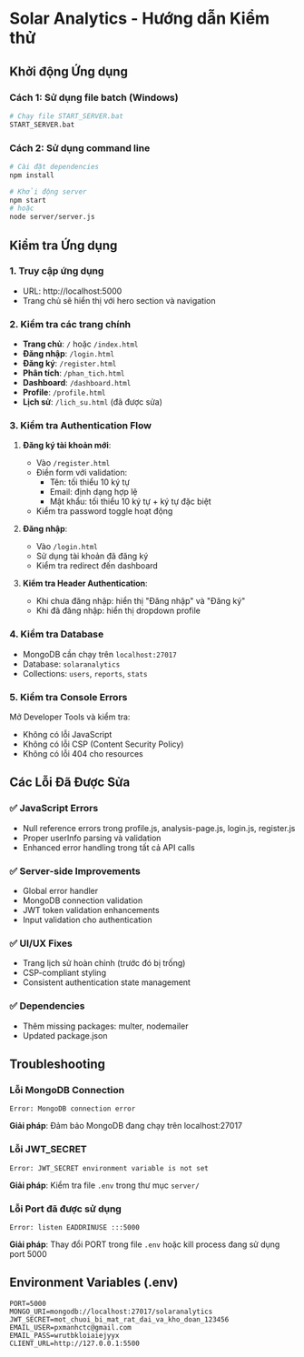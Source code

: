# Solar Analytics - Hướng dẫn Kiểm thử

## Khởi động Ứng dụng

### Cách 1: Sử dụng file batch (Windows)
```bash
# Chạy file START_SERVER.bat
START_SERVER.bat
```

### Cách 2: Sử dụng command line
```bash
# Cài đặt dependencies
npm install

# Khởi động server
npm start
# hoặc
node server/server.js
```

## Kiểm tra Ứng dụng

### 1. Truy cập ứng dụng
- URL: http://localhost:5000
- Trang chủ sẽ hiển thị với hero section và navigation

### 2. Kiểm tra các trang chính
- **Trang chủ**: `/` hoặc `/index.html`
- **Đăng nhập**: `/login.html`
- **Đăng ký**: `/register.html`
- **Phân tích**: `/phan_tich.html`
- **Dashboard**: `/dashboard.html`
- **Profile**: `/profile.html`
- **Lịch sử**: `/lich_su.html` (đã được sửa)

### 3. Kiểm tra Authentication Flow
1. **Đăng ký tài khoản mới**:
   - Vào `/register.html`
   - Điền form với validation:
     - Tên: tối thiểu 10 ký tự
     - Email: định dạng hợp lệ
     - Mật khẩu: tối thiểu 10 ký tự + ký tự đặc biệt
   - Kiểm tra password toggle hoạt động

2. **Đăng nhập**:
   - Vào `/login.html`
   - Sử dụng tài khoản đã đăng ký
   - Kiểm tra redirect đến dashboard

3. **Kiểm tra Header Authentication**:
   - Khi chưa đăng nhập: hiển thị "Đăng nhập" và "Đăng ký"
   - Khi đã đăng nhập: hiển thị dropdown profile

### 4. Kiểm tra Database
- MongoDB cần chạy trên `localhost:27017`
- Database: `solaranalytics`
- Collections: `users`, `reports`, `stats`

### 5. Kiểm tra Console Errors
Mở Developer Tools và kiểm tra:
- Không có lỗi JavaScript
- Không có lỗi CSP (Content Security Policy)
- Không có lỗi 404 cho resources

## Các Lỗi Đã Được Sửa

### ✅ JavaScript Errors
- Null reference errors trong profile.js, analysis-page.js, login.js, register.js
- Proper userInfo parsing và validation
- Enhanced error handling trong tất cả API calls

### ✅ Server-side Improvements
- Global error handler
- MongoDB connection validation
- JWT token validation enhancements
- Input validation cho authentication

### ✅ UI/UX Fixes
- Trang lịch sử hoàn chỉnh (trước đó bị trống)
- CSP-compliant styling
- Consistent authentication state management

### ✅ Dependencies
- Thêm missing packages: multer, nodemailer
- Updated package.json

## Troubleshooting

### Lỗi MongoDB Connection
```
Error: MongoDB connection error
```
**Giải pháp**: Đảm bảo MongoDB đang chạy trên localhost:27017

### Lỗi JWT_SECRET
```
Error: JWT_SECRET environment variable is not set
```
**Giải pháp**: Kiểm tra file `.env` trong thư mục `server/`

### Lỗi Port đã được sử dụng
```
Error: listen EADDRINUSE :::5000
```
**Giải pháp**: Thay đổi PORT trong file `.env` hoặc kill process đang sử dụng port 5000

## Environment Variables (.env)
```
PORT=5000
MONGO_URI=mongodb://localhost:27017/solaranalytics
JWT_SECRET=mot_chuoi_bi_mat_rat_dai_va_kho_doan_123456
EMAIL_USER=pxmanhctc@gmail.com
EMAIL_PASS=wrutbkloiaiejyyx
CLIENT_URL=http://127.0.0.1:5500
```
